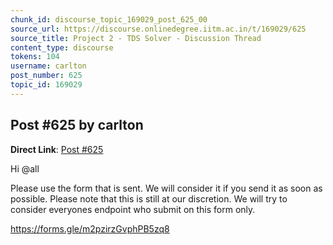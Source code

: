 ```yaml
---
chunk_id: discourse_topic_169029_post_625_00
source_url: https://discourse.onlinedegree.iitm.ac.in/t/169029/625
source_title: Project 2 - TDS Solver - Discussion Thread
content_type: discourse
tokens: 104
username: carlton
post_number: 625
topic_id: 169029
---
```


## Post #625 by carlton

**Direct Link**: [Post #625](https://discourse.onlinedegree.iitm.ac.in/t/169029/625)

Hi @all

Please use the form that is sent. We will consider it if you send it as soon as possible. Please note that this is still at our discretion. We will try to consider everyones endpoint who submit on this form only.

https://forms.gle/m2pzirzGvphPB5zq8

